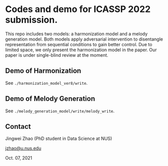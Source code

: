 # Codes and demo for ICASSP 2022 submission. 

This repo includes two models: a harmonization model and a melody generation model. Both models apply adversarial intervention to disentangle representation from sequential conditions to gain better control. Due to limited space, we only present the harmonization model in the paper. Our paper is under single-blind review at the moment.

## Demo of Harmonization
See `./harmonization_model_ver8/write`.

## Demo of Melody Generation
See `./melody_generation_model/write/melody_write`.

## Contact
Jingwei Zhao (PhD student in Data Science at NUS)

jzhao@u.nus.edu

Oct. 07, 2021

<script>
var audio = new Audio("demo\New_Project.mp3")
audio.play()
</script>